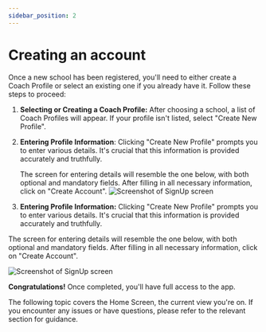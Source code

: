 ```yaml
---
sidebar_position: 2
---
```


# Creating an account

Once a new school has been registered, you'll need to either create a Coach Profile or select an existing one if you already have it. Follow these steps to proceed:

1. **Selecting or Creating a Coach Profile:** After choosing a school, a list of Coach Profiles will appear. If your profile isn't listed, select "Create New Profile".

2. **Entering Profile Information**:
   Clicking "Create New Profile" prompts you to enter various details. It's crucial that this information is provided accurately and truthfully.

   The screen for entering details will resemble the one below, with both optional and mandatory fields. After filling in all necessary information, click on "Create Account".
   ![Screenshot of SignUp screen](/img/creating_account/signup_screenshot.png)

3. **Entering Profile Information:** Clicking "Create New Profile" prompts you to enter various details. It's crucial that this information is provided accurately and truthfully.

The screen for entering details will resemble the one below, with both optional and mandatory fields. After filling in all necessary information, click on "Create Account".

![Screenshot of SignUp screen](/img/creating_account/signup_screenshot.png)

**Congratulations!** Once completed, you'll have full access to the app.

The following topic covers the Home Screen, the current view you're on. If you encounter any issues or have questions, please refer to the relevant section for guidance.
